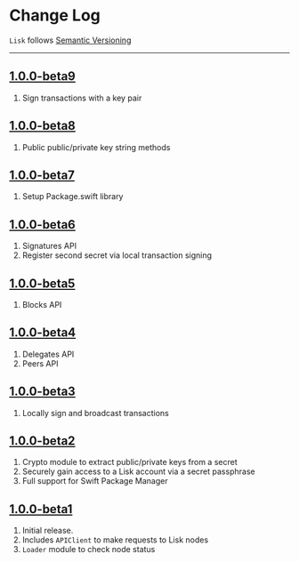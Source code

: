 Change Log
==========

`Lisk` follows [Semantic Versioning](http://semver.org/)

---

## [1.0.0-beta9](https://github.com/AndrewBarba/lisk-swift-sdk/releases/tag/1.0.0-beta9)

1. Sign transactions with a key pair

## [1.0.0-beta8](https://github.com/AndrewBarba/lisk-swift-sdk/releases/tag/1.0.0-beta8)

1. Public public/private key string methods

## [1.0.0-beta7](https://github.com/AndrewBarba/lisk-swift-sdk/releases/tag/1.0.0-beta7)

1. Setup Package.swift library

## [1.0.0-beta6](https://github.com/AndrewBarba/lisk-swift-sdk/releases/tag/1.0.0-beta6)

1. Signatures API
2. Register second secret via local transaction signing

## [1.0.0-beta5](https://github.com/AndrewBarba/lisk-swift-sdk/releases/tag/1.0.0-beta5)

1. Blocks API

## [1.0.0-beta4](https://github.com/AndrewBarba/lisk-swift-sdk/releases/tag/1.0.0-beta4)

1. Delegates API
2. Peers API

## [1.0.0-beta3](https://github.com/AndrewBarba/lisk-swift-sdk/releases/tag/1.0.0-beta3)

1. Locally sign and broadcast transactions

## [1.0.0-beta2](https://github.com/AndrewBarba/lisk-swift-sdk/releases/tag/1.0.0-beta2)

1. Crypto module to extract public/private keys from a secret
2. Securely gain access to a Lisk account via a secret passphrase
3. Full support for Swift Package Manager

## [1.0.0-beta1](https://github.com/AndrewBarba/lisk-swift-sdk/releases/tag/1.0.0-beta1)

1. Initial release.
2. Includes `APIClient` to make requests to Lisk nodes
3. `Loader` module to check node status
